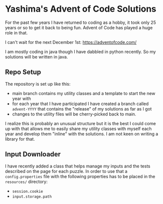 # Yashima's Advent of Code Solutions

For the past few years I have returned to coding as a hobby, it took only 25 years or so to get it back to being fun.
Advent of Code has played a huge role in that. 

I can't wait for the next December 1st: https://adventofcode.com/

I am mostly coding in java though I have dabbled in python recently. 
So my solutions will be written in java.

## Repo Setup

The repository is set up like this:
* main branch contains my utility classes and a template to start the new year with
* for each year that I have participated I have created a branch called `advent-YYYY` that contains the "release" of my solutions as far as I got
* changes to the utility files will be cherry-picked back to main.

I realize this is probably an unusual structure but it is the best I could come up with that allows me to easily share my 
utility classes with myself each year and develop them "inline" with the solutions. I am not keen on writing a library for that. 

## Input Downloader

I have recently added a class that helps manage my inputs and the tests described on the page for each puzzle. In order to use that
a `config.properties` file with the following properties has to be placed in the `resources/` directory:

* `session.cookie`
* `input.storage.path`